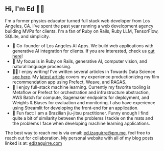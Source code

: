 ## Hi, I'm Ed 👋🏽

I'm a former physics educator turned full stack web developer from Los Angeles, CA. I've spent the past year running a web development agency building MVPs for clients. I'm a fan of Ruby on Rails, Ruby LLM, TensorFlow, SQLite, and simplicity.
- 💼 Co-founder of Los Angeles AI Apps. We build web applications with generative AI integration for clients. If you are interested, check us [out here](https://losangelesaiapps.com/)!
- 🤖 My focus is in Ruby on Rails, generative AI, computer vision, and natural language processing.
- ✍🏽 I enjoy writing! I've written several articles in Towards Data Science [see here](https://medium.com/@ed.izaguirre). My [latest article](https://medium.com/towards-data-science/productionizing-a-rag-app-04c857e0966e) covers my experience productionizing my film recommendation app using Prefect, Weave, and RAGAS.
- 🔧 I enjoy full-stack machine learning. Currently my favorite tooling is Metaflow or Prefect for orchestration and infrastructure abstraction, AWS Batch for compute, Sagemaker endpoints for deployment, and Weights & Biases for evaluation and monitoring. I also have experience using Streamlit for developing the front-end for an application.
- 🥋 Fun fact: I am a Brazilian jiu-jitsu practitioner. Funny enough I find quite a bit of similarity between the problems I tackle on the mats and the problems I face when developing machine learning applications. 

The best way to reach me is via email: ed.izaguirre@pm.me, feel free to reach out for collaboration. My personal website with all of my blog posts linked is at: [edizaguirre.com](edizaguirre.com)
<!--
**EdIzaguirre/edizaguirre** is a ✨ _special_ ✨ repository because its `README.md` (this file) appears on your GitHub profile.

Here are some ideas to get you started:

- 🔭 I’m currently working on ...
- 🌱 I’m currently learning ...
- 👯 I’m looking to collaborate on ...
- 🤔 I’m looking for help with ...
- 💬 Ask me about ...
- 📫 How to reach me: ...
- 😄 Pronouns: ...
- ⚡ Fun fact: ...
-->
